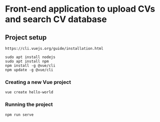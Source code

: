 # Front-end application to upload CVs and search CV database 

## Project setup

`https://cli.vuejs.org/guide/installation.html`

```
sudo apt install nodejs
sudo apt install npm
npm install -g @vue/cli
npm update -g @vue/cli
```

### Creating a new Vue project
```
vue create hello-world
```

### Running the project
```
npm run serve
```

